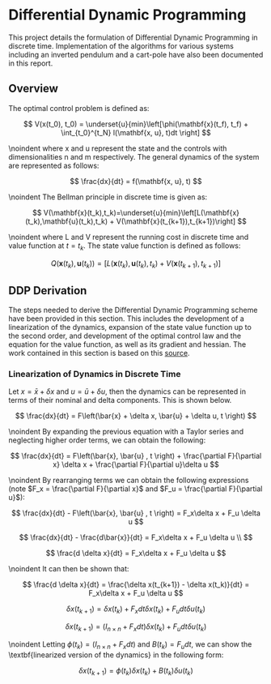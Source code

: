 # Differential Dynamic Programming

This project details the formulation of Differential Dynamic Programming in discrete time. Implementation of the algorithms for various systems including an inverted pendulum and a cart-pole have also been documented in this report. 

## Overview

The optimal control problem is defined as: 

$$
    V(x(t_0), t_0) = \underset{u}{min}\left[\phi(\mathbf{x}(t_f), t_f) + \int_{t_0}^{t_N} l(\mathbf{x, u}, t)dt \right]
$$

\noindent where x and u represent the state and the controls with dimensionalities n and m respectively.  The general dynamics of the system are represented as follows: 

$$
    \frac{dx}{dt} = f(\mathbf{x, u}, t)
$$

\noindent The Bellman principle in discrete time is given as: 

$$
V(\mathbf{x}(t_k),t_k)=\underset{u}{min}\left[L(\mathbf{x}(t_k),\mathbf{u}(t_k),t_k) + V(\mathbf{x}(t_{k+1}),t_{k+1})\right]
$$

\noindent where L and V represent the running cost in discrete time and value function at $t= t_k$. The state value function is defined as follows: 

$$
Q(\mathbf{x}(t_k), \mathbf{u}(t_k)) =  \left[L(\mathbf{x}(t_k),\mathbf{u}(t_k),t_k) + V(\mathbf{x}(t_{k+1}),t_{k+1})\right]
$$

## DDP Derivation
The steps needed to derive the Differential Dynamic Programming scheme have been provided in this section. This includes the development of a linearization of the dynamics, expansion of the state value function up to the second order, and development of the optimal control law and the equation for the value function, as well as its gradient and hessian. The work contained in this section is based on this [source](https://ieeexplore.ieee.org/document/5530971).

### Linearization of Dynamics in Discrete Time

Let $x = \bar{x} + \delta x$ and $u = \bar{u} + \delta u$, then the dynamics can be represented in terms of their nominal and delta components. This is shown below. 

$$
\frac{dx}{dt} = F\left(\bar{x} + \delta x, \bar{u} + \delta u, t \right)
$$ 

\noindent By expanding the previous equation with a Taylor series and neglecting higher order terms, we can obtain the following: 

$$
\frac{dx}{dt} = F\left(\bar{x}, \bar{u} , t \right) + \frac{\partial F}{\partial x} \delta x + \frac{\partial F}{\partial u}\delta u
$$ 

\noindent By rearranging terms we can obtain the following expressions (note $F_x = \frac{\partial F}{\partial x}$ and $F_u = \frac{\partial F}{\partial u}$): 

$$
\frac{dx}{dt} - F\left(\bar{x}, \bar{u} , t \right) = F_x\delta x + F_u \delta u 
$$

$$
\frac{dx}{dt} - \frac{d\bar{x}}{dt} =  F_x\delta x + F_u \delta u  \\
$$

$$
\frac{d \delta x}{dt} =  F_x\delta x + F_u \delta u 
$$

\noindent It can then be shown that: 

$$ 
\frac{d \delta x}{dt} = \frac{\delta x(t_{k+1}) - \delta x(t_k)}{dt} = F_x\delta x + F_u \delta u
$$ 

$$ 
{\delta x(t_{k+1})} = \delta x(t_k) + F_x dt \delta x(t_k) + F_u dt \delta u(t_k) 
$$ 

$$
{\delta x(t_{k+1})} = \left(I_{n \times n} + F_x dt \right)\delta x(t_k) + F_u dt \delta u(t_k) 
$$ 

\noindent Letting $\phi(t_k) = \left(I_{n \times n} + F_x dt \right)$ and $B(t_k) = F_u dt$, we can show the \textbf{linearized version of the dynamics} in the following form: 

$$
{\delta x(t_{k+1})} = \phi(t_k)\delta x(t_k) + B(t_k)\delta u(t_k) 
$$
